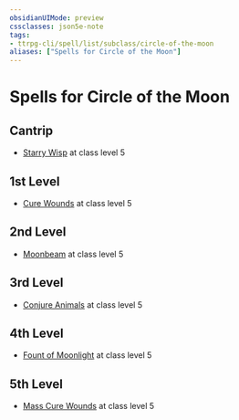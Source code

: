 ```yaml
---
obsidianUIMode: preview
cssclasses: json5e-note
tags:
- ttrpg-cli/spell/list/subclass/circle-of-the-moon
aliases: ["Spells for Circle of the Moon"]
---
```

# Spells for Circle of the Moon

## Cantrip

- [Starry Wisp](Misc%20Files/CLI/compendium/spells/starry-wisp-xphb.md "XPHB") at class level 5

## 1st Level

- [Cure Wounds](Misc%20Files/CLI/compendium/spells/cure-wounds-xphb.md "XPHB") at class level 5

## 2nd Level

- [Moonbeam](Misc%20Files/CLI/compendium/spells/moonbeam-xphb.md "XPHB") at class level 5

## 3rd Level

- [Conjure Animals](Misc%20Files/CLI/compendium/spells/conjure-animals-xphb.md "XPHB") at class level 5

## 4th Level

- [Fount of Moonlight](Misc%20Files/CLI/compendium/spells/fount-of-moonlight-xphb.md "XPHB") at class level 5

## 5th Level

- [Mass Cure Wounds](Misc%20Files/CLI/compendium/spells/mass-cure-wounds-xphb.md "XPHB") at class level 5